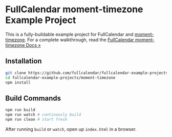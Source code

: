 
# FullCalendar moment-timezone Example Project

This is a fully-buildable example project for FullCalendar and [moment-timezone](https://momentjs.com/timezone/). For a complete walkthrough, read the [FullCalendar moment-timezone Docs &raquo;](https://fullcalendar.io/docs/moment-plugins#moment-timezone)

## Installation

```bash
git clone https://github.com/fullcalendar/fullcalendar-example-projects.git
cd fullcalendar-example-projects/moment-timezone
npm install
```

## Build Commands

```bash
npm run build
npm run watch # continously build
npm run clean # start fresh
```

After running `build` or `watch`, open up `index.html` in a browser.

